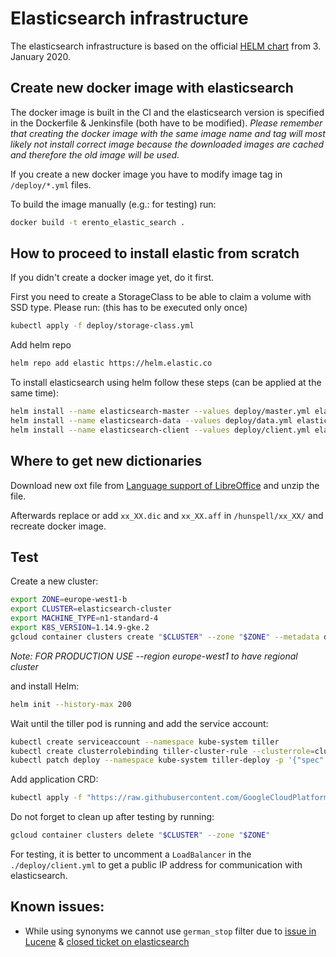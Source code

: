 # Elasticsearch infrastructure

The elasticsearch infrastructure is based on the official [HELM chart](https://github.com/elastic/helm-charts) from 3. January 2020.

## Create new docker image with elasticsearch

The docker image is built in the CI and the elasticsearch version is specified in the Dockerfile & Jenkinsfile (both have to be modified).
_Please remember that creating the docker image with the same image name and tag will most likely not install correct image because the downloaded images are cached and therefore the old image will be used._

If you create a new docker image you have to modify image tag in `/deploy/*.yml` files.

To build the image manually (e.g.: for testing) run:
```bash
docker build -t erento_elastic_search .
```

## How to proceed to install elastic from scratch

If you didn't create a docker image yet, do it first.

First you need to create a StorageClass to be able to claim a volume with SSD type. Please run: (this has to be executed only once)
```bash
kubectl apply -f deploy/storage-class.yml
```

Add helm repo
```bash
helm repo add elastic https://helm.elastic.co
```

To install elasticsearch using helm follow these steps (can be applied at the same time):
```bash
helm install --name elasticsearch-master --values deploy/master.yml elastic/elasticsearch
helm install --name elasticsearch-data --values deploy/data.yml elastic/elasticsearch
helm install --name elasticsearch-client --values deploy/client.yml elastic/elasticsearch
```

## Where to get new dictionaries
Download new oxt file from [Language support of LibreOffice](https://wiki.documentfoundation.org/Language_support_of_LibreOffice) and unzip the file.

Afterwards replace or add `xx_XX.dic` and `xx_XX.aff` in `/hunspell/xx_XX/` and recreate docker image.

## Test
Create a new cluster:
```bash
export ZONE=europe-west1-b
export CLUSTER=elasticsearch-cluster
export MACHINE_TYPE=n1-standard-4
export K8S_VERSION=1.14.9-gke.2
gcloud container clusters create "$CLUSTER" --zone "$ZONE" --metadata disable-legacy-endpoints=true --enable-ip-alias --max-pods-per-node 20 --cluster-version "$K8S_VERSION" --disk-type pd-ssd --enable-autoupgrade --enable-stackdriver-kubernetes --image-type COS --machine-type "$MACHINE_TYPE" --node-version "$K8S_VERSION" --preemptible
```

_Note: FOR PRODUCTION USE --region europe-west1 to have regional cluster_

and install Helm:

```bash
helm init --history-max 200
```

Wait until the tiller pod is running and add the service account:
```bash
kubectl create serviceaccount --namespace kube-system tiller
kubectl create clusterrolebinding tiller-cluster-rule --clusterrole=cluster-admin --serviceaccount=kube-system:tiller
kubectl patch deploy --namespace kube-system tiller-deploy -p '{"spec":{"template":{"spec":{"serviceAccount":"tiller"}}}}'
```

Add application CRD:
```bash
kubectl apply -f "https://raw.githubusercontent.com/GoogleCloudPlatform/marketplace-k8s-app-tools/master/crd/app-crd.yaml"
```

Do not forget to clean up after testing by running:
```bash
gcloud container clusters delete "$CLUSTER" --zone "$ZONE"
```

For testing, it is better to uncomment a `LoadBalancer` in the `./deploy/client.yml` to get a public IP address for communication with elasticsearch.

## Known issues:
- While using synonyms we cannot use `german_stop` filter due to [issue in Lucene](https://issues.apache.org/jira/browse/LUCENE-8137) & [closed ticket on elasticsearch](https://github.com/elastic/elasticsearch/issues/28838)
